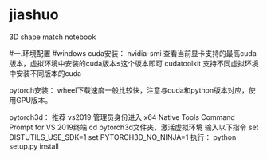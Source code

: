 # jiashuo
3D shape match notebook

#一.环境配置
#windows
cuda安装：
nvidia-smi 查看当前显卡支持的最高cuda版本，虚拟环境中安装的cuda版本≤这个版本即可
cudatoolkit 支持不同虚拟环境中安装不同版本的cuda

pytorch安装：
wheel下载速度一般比较快，注意与cuda和python版本对应，使用GPU版本。

pytorch3d：
推荐 vs2019
管理员身份进入 x64 Native Tools Command Prompt for VS 2019终端
cd pytorch3d文件夹，激活虚拟环境
输入以下指令
set DISTUTILS_USE_SDK=1
set PYTORCH3D_NO_NINJA=1
执行：
python setup.py install



